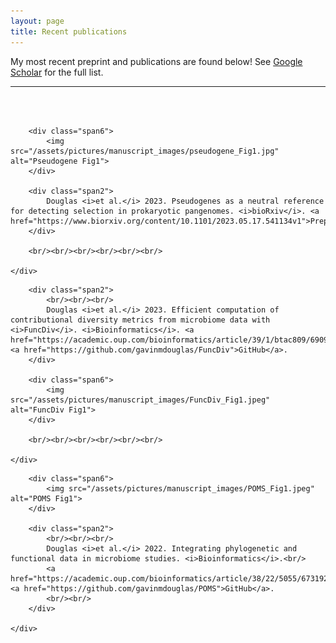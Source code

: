```yaml
---
layout: page
title: Recent publications
---
```


My most recent preprint and publications are found below! See [Google Scholar](https://scholar.google.ca/citations?hl=en&user=EhhXPUkAAAAJ) for the full list.

---

<div class="container">
    <div class="row-fluid">
		<br/><br/>

        <div class="span6">
        	<img src="/assets/pictures/manuscript_images/pseudogene_Fig1.jpg" alt="Pseudogene Fig1">
        </div>

        <div class="span2">
			Douglas <i>et al.</i> 2023. Pseudogenes as a neutral reference for detecting selection in prokaryotic pangenomes. <i>bioRxiv</i>. <a href="https://www.biorxiv.org/content/10.1101/2023.05.17.541134v1">Preprint</a>.
        </div>

		<br/><br/><br/><br/><br/><br/>

    </div>
</div>

<div class="container">
    <div class="row-fluid">

    	<div class="span2">
			<br/><br/><br/>
			Douglas <i>et al.</i> 2023. Efficient computation of contributional diversity metrics from microbiome data with <i>FuncDiv</i>. <i>Bioinformatics</i>. <a href="https://academic.oup.com/bioinformatics/article/39/1/btac809/6909011">Paper</a>. <a href="https://github.com/gavinmdouglas/FuncDiv">GitHub</a>.
        </div>

        <div class="span6">
        	<img src="/assets/pictures/manuscript_images/FuncDiv_Fig1.jpeg" alt="FuncDiv Fig1">
        </div>

		<br/><br/><br/><br/><br/><br/>

    </div>
</div>

<div class="container">
    <div class="row-fluid">

        <div class="span6">
        	<img src="/assets/pictures/manuscript_images/POMS_Fig1.jpeg" alt="POMS Fig1">
        </div>

        <div class="span2">
            <br/><br/><br/>
			Douglas <i>et al.</i> 2022. Integrating phylogenetic and functional data in microbiome studies. <i>Bioinformatics</i>.<br/>
			<a href="https://academic.oup.com/bioinformatics/article/38/22/5055/6731923">Paper</a>. <a href="https://github.com/gavinmdouglas/POMS">GitHub</a>.
			<br/><br/>
        </div>

    </div>
</div>

